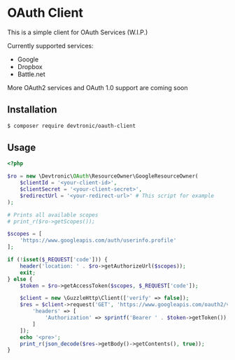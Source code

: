# OAuth Client
This is a simple client for OAuth Services (W.I.P.)

Currently supported services:
- Google
- Dropbox
- Battle.net

More OAuth2 services and OAuth 1.0 support are coming soon

## Installation
```bash
$ composer require devtronic/oauth-client
```

## Usage
```php
<?php

$ro = new \Devtronic\OAuth\ResourceOwner\GoogleResourceOwner(
    $clientId = '<your-client-id>',
    $clientSecret = '<your-client-secret>',
    $redirectUrl = '<your-redirect-url>' # This script for example
);

# Prints all available scopes
# print_r($ro->getScopes());

$scopes = [
    'https://www.googleapis.com/auth/userinfo.profile'
];

if (!isset($_REQUEST['code'])) {
    header('location: ' . $ro->getAuthorizeUrl($scopes));
    exit;
} else {
    $token = $ro->getAccessToken($scopes, $_REQUEST['code']);

    $client = new \GuzzleHttp\Client(['verify' => false]);
    $res = $client->request('GET', 'https://www.googleapis.com/oauth2/v1/userinfo?alt=json', [
        'headers' => [
            'Authorization' => sprintf('Bearer ' . $token->getToken()),
        ]
    ]);
    echo '<pre>';
    print_r(json_decode($res->getBody()->getContents(), true));
}
```